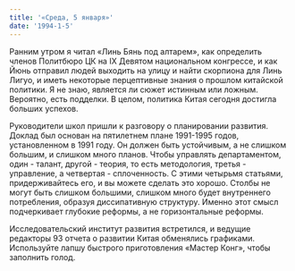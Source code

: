 ```yaml
---
title: '«Среда, 5 января»'
date: '1994-1-5'
---
```

Ранним утром я читал «Линь Бянь под алтарем», как определить членов Политбюро ЦК на IX Девятом национальном конгрессе, и как Йюнь отправил людей выходить на улицу и найти скорпиона для Линь Лигуо, и иметь некоторые перцептивные знания о прошлом китайской политики. Я не знаю, является ли сюжет истинным или ложным. Вероятно, есть подделки. В целом, политика Китая сегодня достигла больших успехов.

Руководители школ пришли к разговору о планировании развития. Доклад был основан на пятилетнем плане 1991-1995 годов, установленном в 1991 году. Он должен быть устойчивым, а не слишком большим, и слишком много планов. Чтобы управлять департаментом, один - талант, другой - теория, то есть методология, третья - управление, а четвертая - сплоченность. С этими четырьмя статьями, придерживайтесь его, и вы можете сделать это хорошо. Столбы не могут быть слишком большими, слишком много будет внутреннего потребления, образуя диссипативную структуру. Именно этот смысл подчеркивает глубокие реформы, а не горизонтальные реформы.

Исследовательский институт развития встретился, и ведущие редакторы 93 отчета о развитии Китая обменялись графиками. Используйте лапшу быстрого приготовления «Мастер Конг», чтобы заполнить голод.